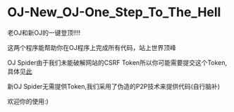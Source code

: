 # OJ-New_OJ-One_Step_To_The_Hell
老OJ和新OJ的一键登顶!!!!

这两个程序能帮助你在OJ程序上完成所有代码，站上世界顶峰

OJ Spider由于我们未能破解网站的CSRF Token所以你可能需要提交这个Token,具体见[此](https://www.jokemaker.top/hyzx-online-judge-%e8%80%81oj-%e4%b8%80%e9%94%ae%e7%99%bb%e9%a1%b6/)

新OJ Spider无需提供Token,我们采用了伪造的P2P技术来提供代码(自行脑补)

欢迎你的使用:)
